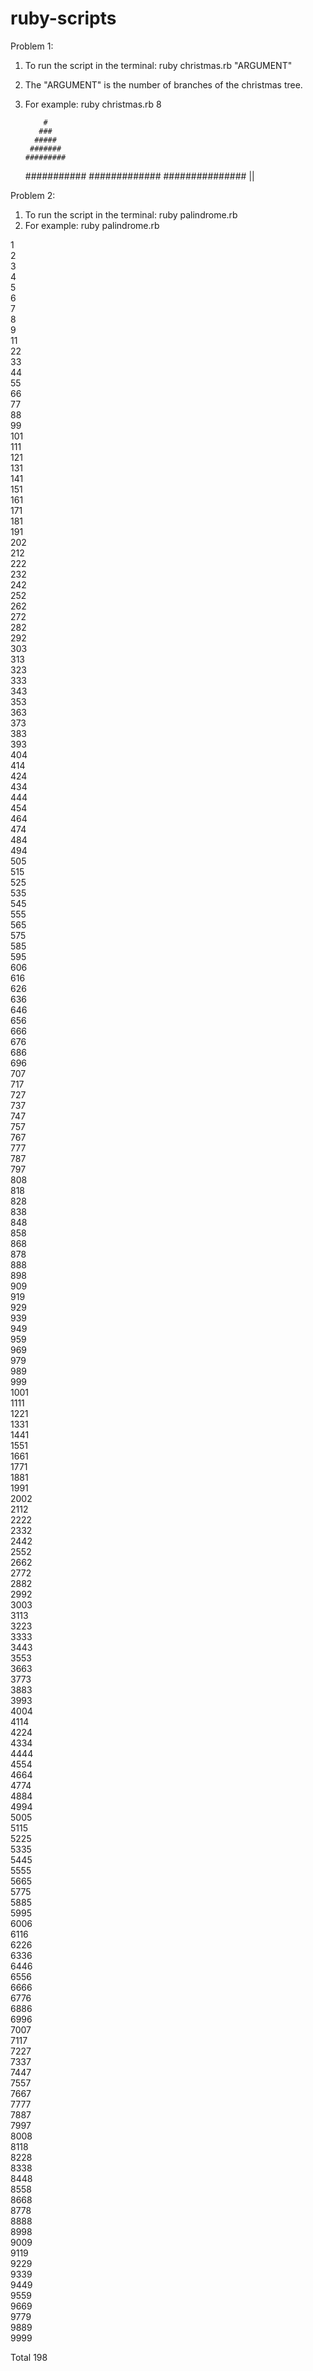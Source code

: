 ruby-scripts
============

Problem 1:  
1. To run the script in the terminal: ruby christmas.rb "ARGUMENT"  
2. The "ARGUMENT" is the number of branches of the christmas tree.  
3. For example: ruby christmas.rb 8  
  
           #
          ###
         #####
        #######
       #########
      ###########
     #############
    ###############
          ||

Problem 2:
1. To run the script in the terminal: ruby palindrome.rb
2. For example: ruby palindrome.rb

1  
2  
3  
4  
5  
6  
7  
8  
9  
11  
22  
33  
44  
55  
66  
77  
88  
99  
101  
111  
121  
131  
141  
151  
161  
171  
181  
191  
202  
212  
222  
232  
242  
252  
262  
272  
282  
292  
303  
313  
323  
333  
343  
353  
363  
373  
383  
393  
404  
414  
424  
434  
444  
454  
464  
474  
484  
494  
505  
515  
525  
535  
545  
555  
565  
575  
585  
595  
606  
616  
626  
636  
646  
656  
666  
676  
686  
696  
707  
717  
727  
737  
747  
757  
767  
777  
787  
797  
808  
818  
828  
838  
848  
858  
868  
878  
888  
898  
909  
919  
929  
939  
949  
959  
969  
979  
989  
999  
1001  
1111  
1221  
1331  
1441  
1551  
1661  
1771  
1881  
1991  
2002  
2112  
2222  
2332  
2442  
2552  
2662  
2772  
2882  
2992  
3003  
3113  
3223  
3333  
3443  
3553  
3663  
3773  
3883  
3993  
4004  
4114  
4224  
4334  
4444  
4554  
4664  
4774  
4884  
4994  
5005  
5115  
5225  
5335  
5445  
5555  
5665  
5775  
5885  
5995  
6006  
6116  
6226  
6336  
6446  
6556  
6666  
6776  
6886  
6996  
7007  
7117  
7227  
7337  
7447  
7557  
7667  
7777  
7887  
7997  
8008  
8118  
8228  
8338  
8448  
8558  
8668  
8778  
8888  
8998  
9009  
9119  
9229  
9339  
9449  
9559  
9669   
9779  
9889  
9999    
  
Total 198

